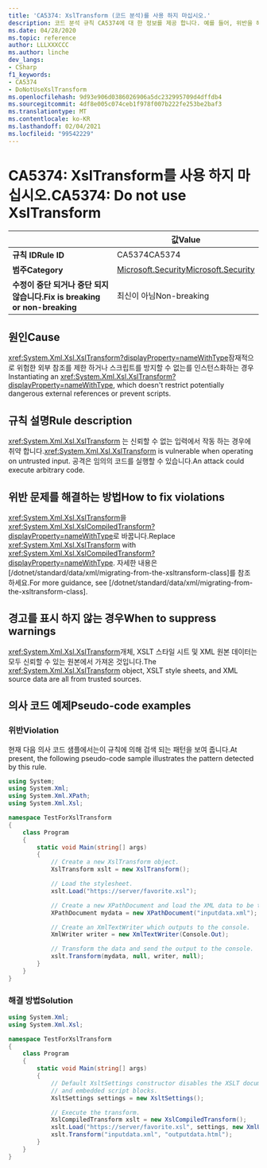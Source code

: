 ```yaml
---
title: 'CA5374: XslTransform (코드 분석)를 사용 하지 마십시오.'
description: 코드 분석 규칙 CA5374에 대 한 정보를 제공 합니다. 예를 들어, 위반을 해결 하는 방법, 위반 하는 경우를 포함 합니다.
ms.date: 04/28/2020
ms.topic: reference
author: LLLXXXCCC
ms.author: linche
dev_langs:
- CSharp
f1_keywords:
- CA5374
- DoNotUseXslTransform
ms.openlocfilehash: 9d93e906d0386026906a5dc232995709d4dffdb4
ms.sourcegitcommit: 4df8e005c074ceb1f978f007b222fe253be2baf3
ms.translationtype: MT
ms.contentlocale: ko-KR
ms.lasthandoff: 02/04/2021
ms.locfileid: "99542229"
---
```

# <a name="ca5374-do-not-use-xsltransform"></a><span data-ttu-id="187b8-103">CA5374: XslTransform를 사용 하지 마십시오.</span><span class="sxs-lookup"><span data-stu-id="187b8-103">CA5374: Do not use XslTransform</span></span>

| | <span data-ttu-id="187b8-104">값</span><span class="sxs-lookup"><span data-stu-id="187b8-104">Value</span></span> |
|-|-|
| <span data-ttu-id="187b8-105">**규칙 ID**</span><span class="sxs-lookup"><span data-stu-id="187b8-105">**Rule ID**</span></span> |<span data-ttu-id="187b8-106">CA5374</span><span class="sxs-lookup"><span data-stu-id="187b8-106">CA5374</span></span>|
| <span data-ttu-id="187b8-107">**범주**</span><span class="sxs-lookup"><span data-stu-id="187b8-107">**Category**</span></span> |[<span data-ttu-id="187b8-108">Microsoft.Security</span><span class="sxs-lookup"><span data-stu-id="187b8-108">Microsoft.Security</span></span>](security-warnings.md)|
| <span data-ttu-id="187b8-109">**수정이 중단 되거나 중단 되지 않습니다.**</span><span class="sxs-lookup"><span data-stu-id="187b8-109">**Fix is breaking or non-breaking**</span></span> |<span data-ttu-id="187b8-110">최신이 아님</span><span class="sxs-lookup"><span data-stu-id="187b8-110">Non-breaking</span></span>|

## <a name="cause"></a><span data-ttu-id="187b8-111">원인</span><span class="sxs-lookup"><span data-stu-id="187b8-111">Cause</span></span>

<span data-ttu-id="187b8-112"><xref:System.Xml.Xsl.XslTransform?displayProperty=nameWithType>잠재적으로 위험한 외부 참조를 제한 하거나 스크립트를 방지할 수 없는를 인스턴스화하는 경우</span><span class="sxs-lookup"><span data-stu-id="187b8-112">Instantiating an <xref:System.Xml.Xsl.XslTransform?displayProperty=nameWithType>, which doesn't restrict potentially dangerous external references or prevent scripts.</span></span>

## <a name="rule-description"></a><span data-ttu-id="187b8-113">규칙 설명</span><span class="sxs-lookup"><span data-stu-id="187b8-113">Rule description</span></span>

<span data-ttu-id="187b8-114"><xref:System.Xml.Xsl.XslTransform> 는 신뢰할 수 없는 입력에서 작동 하는 경우에 취약 합니다.</span><span class="sxs-lookup"><span data-stu-id="187b8-114"><xref:System.Xml.Xsl.XslTransform> is vulnerable when operating on untrusted input.</span></span> <span data-ttu-id="187b8-115">공격은 임의의 코드를 실행할 수 있습니다.</span><span class="sxs-lookup"><span data-stu-id="187b8-115">An attack could execute arbitrary code.</span></span>

## <a name="how-to-fix-violations"></a><span data-ttu-id="187b8-116">위반 문제를 해결하는 방법</span><span class="sxs-lookup"><span data-stu-id="187b8-116">How to fix violations</span></span>

<span data-ttu-id="187b8-117"><xref:System.Xml.Xsl.XslTransform>을 <xref:System.Xml.Xsl.XslCompiledTransform?displayProperty=nameWithType>로 바꿉니다.</span><span class="sxs-lookup"><span data-stu-id="187b8-117">Replace <xref:System.Xml.Xsl.XslTransform> with <xref:System.Xml.Xsl.XslCompiledTransform?displayProperty=nameWithType>.</span></span> <span data-ttu-id="187b8-118">자세한 내용은 [/dotnet/standard/data/xml/migrating-from-the-xsltransform-class]를 참조 하세요.</span><span class="sxs-lookup"><span data-stu-id="187b8-118">For more guidance, see [/dotnet/standard/data/xml/migrating-from-the-xsltransform-class].</span></span>

## <a name="when-to-suppress-warnings"></a><span data-ttu-id="187b8-119">경고를 표시 하지 않는 경우</span><span class="sxs-lookup"><span data-stu-id="187b8-119">When to suppress warnings</span></span>

<span data-ttu-id="187b8-120"><xref:System.Xml.Xsl.XslTransform>개체, XSLT 스타일 시트 및 XML 원본 데이터는 모두 신뢰할 수 있는 원본에서 가져온 것입니다.</span><span class="sxs-lookup"><span data-stu-id="187b8-120">The <xref:System.Xml.Xsl.XslTransform> object, XSLT style sheets, and XML source data are all from trusted sources.</span></span>

## <a name="pseudo-code-examples"></a><span data-ttu-id="187b8-121">의사 코드 예제</span><span class="sxs-lookup"><span data-stu-id="187b8-121">Pseudo-code examples</span></span>

### <a name="violation"></a><span data-ttu-id="187b8-122">위반</span><span class="sxs-lookup"><span data-stu-id="187b8-122">Violation</span></span>

<span data-ttu-id="187b8-123">현재 다음 의사 코드 샘플에서는이 규칙에 의해 검색 되는 패턴을 보여 줍니다.</span><span class="sxs-lookup"><span data-stu-id="187b8-123">At present, the following pseudo-code sample illustrates the pattern detected by this rule.</span></span>

```csharp
using System;
using System.Xml;
using System.Xml.XPath;
using System.Xml.Xsl;

namespace TestForXslTransform
{
    class Program
    {
        static void Main(string[] args)
        {
            // Create a new XslTransform object.
            XslTransform xslt = new XslTransform();

            // Load the stylesheet.
            xslt.Load("https://server/favorite.xsl");

            // Create a new XPathDocument and load the XML data to be transformed.
            XPathDocument mydata = new XPathDocument("inputdata.xml");

            // Create an XmlTextWriter which outputs to the console.
            XmlWriter writer = new XmlTextWriter(Console.Out);

            // Transform the data and send the output to the console.
            xslt.Transform(mydata, null, writer, null);
        }
    }
}
```

### <a name="solution"></a><span data-ttu-id="187b8-124">해결 방법</span><span class="sxs-lookup"><span data-stu-id="187b8-124">Solution</span></span>

```csharp
using System.Xml;
using System.Xml.Xsl;

namespace TestForXslTransform
{
    class Program
    {
        static void Main(string[] args)
        {
            // Default XsltSettings constructor disables the XSLT document() function
            // and embedded script blocks.
            XsltSettings settings = new XsltSettings();

            // Execute the transform.
            XslCompiledTransform xslt = new XslCompiledTransform();
            xslt.Load("https://server/favorite.xsl", settings, new XmlUrlResolver());
            xslt.Transform("inputdata.xml", "outputdata.html");
        }
    }
}
```
